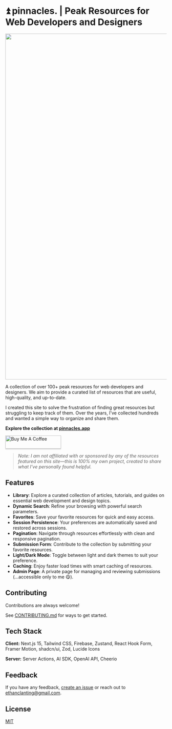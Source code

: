 # ⏫ pinnacles. | Peak Resources for Web Developers and Designers

<p align="center">
<img width="1080" src="https://github.com/user-attachments/assets/0bdc7bdc-cf9a-4dba-ba66-d69ee76c2e9d" />
</p>

A collection of over 100+ peak resources for web developers and designers. We aim to provide a curated list of resources that are useful, high-quality, and up-to-date. 

I created this site to solve the frustration of finding great resources but struggling to keep track of them. Over the years, I’ve collected hundreds and wanted a simple way to organize and share them.

**Explore the collection at [pinnacles.app](https://pinnacles.app)**

  <a href="https://www.buymeacoffee.com/ethanlanting" target="_blank"><img src="https://www.buymeacoffee.com/assets/img/custom_images/orange_img.png" alt="Buy Me A Coffee" style="height: 41px !important;width: 174px !important;box-shadow: 0px 3px 2px 0px rgba(190, 190, 190, 0.5) !important;-webkit-box-shadow: 0px 3px 2px 0px rgba(190, 190, 190, 0.5) !important;" ></a>


> _Note: I am not affiliated with or sponsored by any of the resources featured on this site—this is 100% my own project, created to share what I’ve personally found helpful._

## Features  
- **Library**: Explore a curated collection of articles, tutorials, and guides on essential web development and design topics.  
- **Dynamic Search**: Refine your browsing with powerful search parameters.  
- **Favorites**: Save your favorite resources for quick and easy access.  
- **Session Persistence**: Your preferences are automatically saved and restored across sessions.  
- **Pagination**: Navigate through resources effortlessly with clean and responsive pagination.  
- **Submission Form**: Contribute to the collection by submitting your favorite resources.  
- **Light/Dark Mode**: Toggle between light and dark themes to suit your preference.  
- **Caching**: Enjoy faster load times with smart caching of resources.  
- **Admin Page**: A private page for managing and reviewing submissions (...accessible only to me 😋).  

## Contributing

Contributions are always welcome!

See [CONTRIBUTING.md](CONTRIBUTING.md) for ways to get started.


## Tech Stack

**Client:** Next.js 15, Tailwind CSS, Firebase, Zustand, React Hook Form, Framer Motion, shadcn/ui, Zod, Lucide Icons

**Server:** Server Actions, AI SDK, OpenAI API, Cheerio


## Feedback

If you have any feedback, [create an issue](https://github.com/EthanL06/pinnacles/issues) or reach out to ethanclanting@gmail.com.


## License

[MIT](LICENSE)


